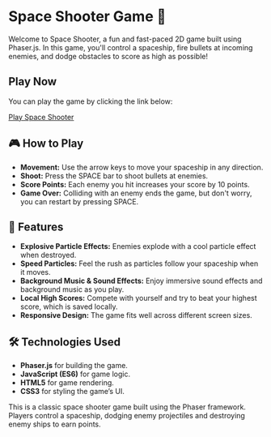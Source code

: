 # Space Shooter Game 🚀

Welcome to Space Shooter, a fun and fast-paced 2D game built using Phaser.js. In this game, you'll control a spaceship, fire bullets at incoming enemies, and dodge obstacles to score as high as possible!

## Play Now

You can play the game by clicking the link below:

[Play Space Shooter](https://abdel2000-dply.github.io/space-shooter-game-with-phaser/)

## 🎮 How to Play

- **Movement:** Use the arrow keys to move your spaceship in any direction.
- **Shoot:** Press the SPACE bar to shoot bullets at enemies.
- **Score Points:** Each enemy you hit increases your score by 10 points.
- **Game Over:** Colliding with an enemy ends the game, but don't worry, you can restart by pressing SPACE.

## 🌟 Features

- **Explosive Particle Effects:** Enemies explode with a cool particle effect when destroyed.
- **Speed Particles:** Feel the rush as particles follow your spaceship when it moves.
- **Background Music & Sound Effects:** Enjoy immersive sound effects and background music as you play.
- **Local High Scores:** Compete with yourself and try to beat your highest score, which is saved locally.
- **Responsive Design:** The game fits well across different screen sizes.

## 🛠️ Technologies Used

- **Phaser.js** for building the game.
- **JavaScript (ES6)** for game logic.
- **HTML5** for game rendering.
- **CSS3** for styling the game’s UI.



This is a classic space shooter game built using the Phaser framework. Players control a spaceship, dodging enemy projectiles and destroying enemy ships to earn points.